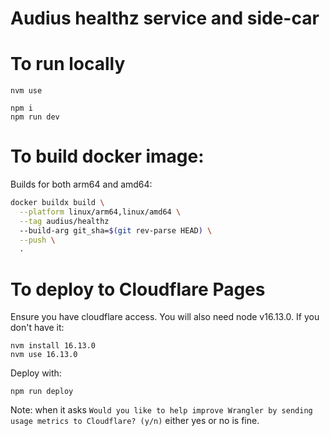 # Audius healthz service and side-car
# To run locally

```
nvm use

npm i
npm run dev
```

# To build docker image:

Builds for both arm64 and amd64:

```bash
docker buildx build \
  --platform linux/arm64,linux/amd64 \
  --tag audius/healthz
  --build-arg git_sha=$(git rev-parse HEAD) \
  --push \
  .
```

# To deploy to Cloudflare Pages

Ensure you have cloudflare access.
You will also need node v16.13.0.
If you don't have it:

```
nvm install 16.13.0
nvm use 16.13.0
```

Deploy with:

```
npm run deploy
```

Note: when it asks `Would you like to help improve Wrangler by sending usage metrics to Cloudflare? (y/n)` either yes or no is fine.
